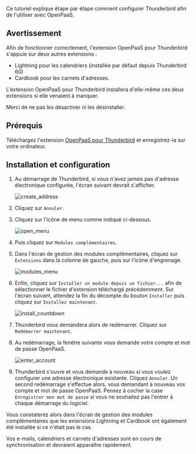 Ce tutoriel explique étape par étape comment configurer Thunderbird afin de l'utiliser avec OpenPaaS.

## Avertissement

Afin de fonctionner correctement, l'extension OpenPaaS pour Thunderbird s'appuie sur deux autres extensions :

* Lightning pour les calendriers (installée par défaut depuis Thunderbird 60)
* Cardbook pour les carnets d'adresses.

L'extension OpenPaaS pour Thunderbird installera d'elle-même ces deux extensions si elle venaient à manquer.

Merci de ne pas les désactiver ni les désinstaller.

## Prérequis

Téléchargez l'extension [OpenPaaS pour Thunderbird](/account/downloads/thunderbird/op-tb-autoconf.xpi) et enregistrez-la sur votre ordinateur.

## Installation et configuration

1. Au démarrage de Thunderbird, si vous n'avez jamais pas d'adresse électronique configurée, l'écran suivant devrait s'afficher.

    ![create_address](/account/images/fr/thunderbird_create_address.png)

2. Cliquez sur `Annuler`.

3. Cliquez sur l'icône de menu comme indiqué ci-dessous.

    ![open_menu](/account/images/fr/thunderbird_open_menu.png)

4. Puis cliquez sur `Modules complémentaires`.

5. Dans l'écran de gestion des modules complémentaires, cliquez sur `Extensions` dans la colonne de gauche, puis sur l'icône d'engrenage.

    ![modules_menu](/account/images/fr/thunderbird_modules_menu.png)

6. Enfin, cliquez sur `Installer un module depuis un fichier...` afin de sélectionner le fichier d'extension téléchargé précédemment. Sur l'écran suivant, attendez la fin du décompte du bouton `Installer` puis cliquez sur `Installez maintenant`.

    ![install_countdown](/account/images/fr/thunderbird_install_now.png)

7. Thunderbird vous demandera alors de redémarrer. Cliquez sur `Redémarrer maintenant`.

8. Au redémarrage, la fenêtre suivante vous demande votre compte et mot de passe OpenPaaS.

    ![enter_account](/account/images/fr/thunderbird_enter_account.png)

9. Thunderbird s'ouvre et vous demande à nouveau si vous voulez configurer une adresse électronique existante. Cliquez `Annuler`. Un second redémarrage s'effectue alors, vous demandant à nouveau vos compte et mot de passe OpenPaaS. Pensez à cocher la case `Enregistrer mon mot de passe` si vous ne souhaitez pas l'entrer à chaque démarrage du logiciel.

Vous constaterez alors dans l'écran de gestion des modules complémentaires que les extensions Lightning et Cardbook ont également été installée si ce n'était pas le cas.

Vos e-mails, calendriers et carnets d'adresses sont en cours de synchronisation et devraient apparaître rapidement.
